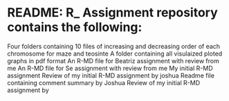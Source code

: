 # README: R_ Assignment repository contains the following:




Four folders containing 10 files of increasing and decreasing order of each chromosome for maze and teosinte 
A folder containing all visulaized ploted graphs in pdf format
An R-MD file for Beatriz assignment with review from me
An R-MD file for Se assignment with review from me
My initial R-MD assignment
Review of my initial R-MD assignment by joshua
Readme file containing comment summary by Joshua
Review of my initial R-MD assignment by 
